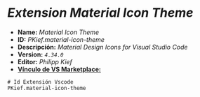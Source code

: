 <!-- Autor: Daniel Benjamin Perez Morales -->
<!-- GitHub: https://github.com/DanielPerezMoralesDev13 -->
<!-- Correo electrónico: danielperezdev@proton.me -->

# ***Extension Material Icon Theme***

- **Name:** *Material Icon Theme*
- **ID:** *PKief.material-icon-theme*
- **Descripción:** *Material Design Icons for Visual Studio Code*
- **Version:** *`4.34.0`*
- **Editor:** *Philipp Kief*
- **[Vínculo de VS Marketplace:](https://marketplace.visualstudio.com/items?itemName=PKief.material-icon-theme "https://marketplace.visualstudio.com/items?itemName=PKief.material-icon-theme")**

```plaintext
# Id Extensión Vscode
PKief.material-icon-theme
```
